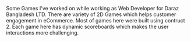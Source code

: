 Some Games I've worked on while working as Web Developer for Daraz Bangladesh LTD. There are variety of 2D Games which helps customer engagement in eCommerce. Most of games here were built using contruct 2. Each game here has dynamic scoreboards which makes the user interactions more challenging.

